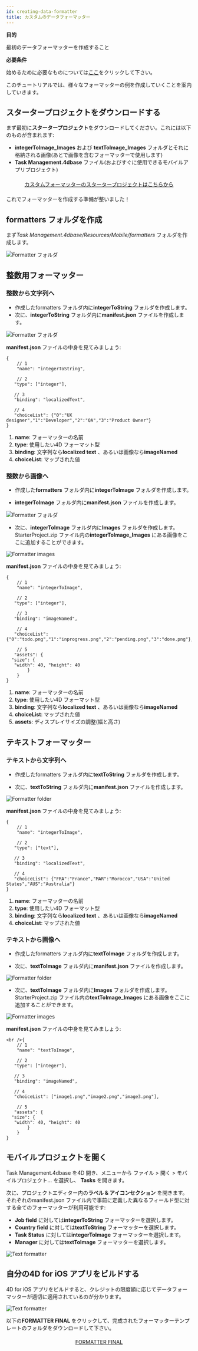 ```yaml
---
id: creating-data-formatter
title: カスタムのデータフォーマッター
---
```

<div class = "objectives"> 

**目的**

最初のデータフォーマッターを作成すること</div> <div class = "prerequisites"> 

**必要条件**

始めるために必要なものについては[ここ](prerequisites.html)をクリックして下さい。</div> 

このチュートリアルでは、様々なフォーマッターの例を作成していくことを案内していきます。

## スタータープロジェクトをダウンロードする

まず最初に**スタータープロジェクト**をダウンロードしてください。これには以下のものが含まれます:

* **integerToImage_Images** および **textToImage_Images** フォルダとそれに格納される画像(あとで画像を含むフォーマッターで使用します)
* **Task Management.4dbase** ファイル(およびすぐに使用できるモバイルアプリプロジェクト)

<div style="text-align: center; margin-top: 20px; margin-bottom: 20px">
  <p>
    

<a class="button"
href="../assets/en/custom-formatter/CustomFormatterStarterProject.zip">カスタムフォーマッターのスタータープロジェクトはこちらから</a>

  </p>
</div>

これでフォーマッターを作成する準備が整いました！

## formatters フォルダを作成

まず*Task Management.4dbase/Resources/Mobile/formatters* フォルダを作成します。

![Formatter フォルダ](assets/en/custom-formatter/formatter-folder.png)

## 整数用フォーマッター

### 整数から文字列へ

* 作成したformatters フォルダ内に**integerToString** フォルダを作成します。
* 次に、**integerToString** フォルダ内に**manifest.json** ファイルを作成します。

![Formatter フォルダ](assets/en/custom-formatter/formatter-folder-integertostring.png)

**manifest.json** ファイルの中身を見てみましょう:

    {
        // 1
        "name": "integerToString",
    
        // 2
       "type": ["integer"],
    
       // 3
       "binding": "localizedText",
    
       // 4
       "choiceList": {"0":"UX designer","1":"Developer","2":"QA","3":"Product Owner"}
    }
    

1. **name**: フォーマッターの名前
2. **type**: 使用したい4D フォーマット型
3. **binding**: 文字列なら**localized text** 、あるいは画像なら**imageNamed**
4. **choiceList**: マップされた値

### 整数から画像へ

* 作成した**formatters** フォルダ内に**integerToImage** フォルダを作成します。

* **integerToImage** フォルダ内に**manifest.json** ファイルを作成します。

![Formatter フォルダ](assets/en/custom-formatter/formatter-folder-integertoimage.png)

* 次に、**integerToImage** フォルダ内に**Images** フォルダを作成します。 StarterProject.zip ファイル内の**integerToImage_Images** にある画像をここに追加することができます。

![Formatter images](assets/en/custom-formatter/formatter-images-integertoimage.png)

**manifest.json** ファイルの中身を見てみましょう:

    {
        // 1
        "name": "integerToImage",
    
        // 2
       "type": ["integer"],
    
        // 3
       "binding": "imageNamed",
    
        // 4 
       "choiceList": {"0":"todo.png","1":"inprogress.png","2":"pending.png","3":"done.png"},
    
        // 5
       "assets": {
      "size": {
       "width": 40, "height": 40
            }
        }
    }
    

1. **name**: フォーマッターの名前
2. **type**: 使用したい4D フォーマット型 
3. **binding**: 文字列なら**localized text** 、あるいは画像なら**imageNamed**
4. **choiceList**: マップされた値
5. **assets**: ディスプレイサイズの調整(幅と高さ)

## テキストフォーマッター

### テキストから文字列へ

* 作成したformatters フォルダ内に**textToString** フォルダを作成します。

* 次に、**textToString** フォルダ内に**manifest.json** ファイルを作成します。

![Formatter folder](assets/en/custom-formatter/formatter-folder-texttostring.png)

**manifest.json** ファイルの中身を見てみましょう:

    {
        // 1
        "name": "integerToImage",
    
        // 2
       "type": ["text"],
    
       // 3
       "binding": "localizedText",
    
       // 4
       "choiceList": {"FRA":"France","MAR":"Morocco","USA":"United States","AUS":"Australia"}
    }
    

1. **name**: フォーマッターの名前
2. **type**: 使用したい4D フォーマット型
3. **binding**: 文字列なら**localized text** 、あるいは画像なら**imageNamed**
4. **choiceList**: マップされた値

### テキストから画像へ

* 作成したformatters フォルダ内に**textToImage** フォルダを作成します。

* 次に、**textToImage** フォルダ内に**manifest.json** ファイルを作成します。

![Formatter folder](assets/en/custom-formatter/formatter-folder-textToImage.png)

* 次に、**textToImage** フォルダ内に**Images** フォルダを作成します。 StarterProject.zip ファイル内の**textToImage_Images** にある画像をここに追加することができます。

![Formatter images](assets/en/custom-formatter/formatter-images-textToImage.png)

**manifest.json** ファイルの中身を見てみましょう:

    <br />{
        // 1
        "name": "textToImage",
    
        // 2
       "type": ["integer"],
    
       // 3
       "binding": "imageNamed",
    
       // 4
       "choiceList": ["image1.png","image2.png","image3.png"],
    
        // 5
       "assets": {
      "size": {
       "width": 40, "height": 40
            }
        }
    }
    
    

## モバイルプロジェクトを開く

Task Management.4dbase を4D 開き、メニューから ファイル > 開く > モバイルプロジェクト... を選択し、 **Tasks** を開きます。

次に、プロジェクトエディター内の**ラベル & アイコンセクション** を開きます。 それぞれのmanifest.json ファイル内で事前に定義した異なるフィールド型に対する全てのフォーマッターが利用可能です:

* **Job field** に対しては**integerToString** フォーマッターを選択します。
* **Country field** に対しては**textToString** フォーマッターを選択します。
* **Task Status** に対しては**integerToImage** フォーマッターを選択します。
* **Manager** に対しては**textToImage** フォーマッターを選択します。

![Text formatter](assets/en/custom-formatter/formatters-icons-&-labels.png)

## 自分の4D for iOS アプリをビルドする

4D for iOS アプリをビルドすると、クレジットの限度額に応じてデータフォーマッターが適切に適用されているのが分かります。

![Text formatter](assets/en/custom-formatter/formatters-final-result.png)

以下の**FORMATTER FINAL** をクリックして、完成されたフォーマッターテンプレートのフォルダをダウンロードして下さい。

<div style="text-align: center; margin-top: 20px">
  <p>
    

<a class="button"
href="../assets/en/custom-formatter/CustomFormattersFinalProject.zip">FORMATTER FINAL</a>

  </p>
</div>